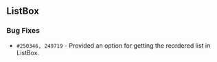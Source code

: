 ## ListBox

### Bug Fixes

- `#250346, 249719` - Provided an option for getting the reordered list in ListBox.
